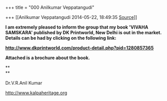 +++
title = "000 Anilkumar Veppatangudi"

+++
[[Anilkumar Veppatangudi	2014-05-22, 18:49:35 [Source](https://groups.google.com/g/samskrita/c/5Qb1HvL24zg)]]



**I am extremely pleased to inform the group that my book 'VIVAHA SAMSKARA' published by DK Printworld, New Delhi is out in the market. Details can be had by clicking on the following link:**

**<http://www.dkprintworld.com/product-detail.php?pid=1280857365>**

**Attached is a brochure about the book.**

**  
**

Dr.V.R.Anil Kumar

<http://www.kalpaheritage.org>

  

